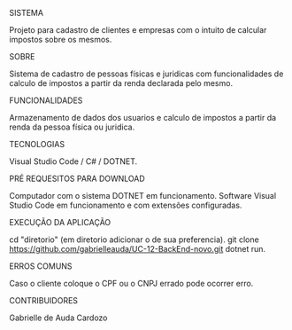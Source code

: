 SISTEMA

Projeto para cadastro de clientes e empresas com o intuito de calcular impostos sobre os mesmos.



SOBRE

Sistema de cadastro de pessoas físicas e juridicas com funcionalidades de calculo de impostos a partir da renda declarada pelo mesmo.



FUNCIONALIDADES

Armazenamento de dados dos usuarios e calculo de impostos a partir da renda da pessoa física ou juridica.



TECNOLOGIAS

Visual Studio Code / C# / DOTNET.



PRÉ REQUESITOS PARA DOWNLOAD

Computador com o sistema DOTNET em funcionamento. Software Visual Studio Code em funcionamento e com extensões configuradas.



EXECUÇÃO DA APLICAÇÃO

cd "diretorio" (em diretorio adicionar o de sua preferencia).
git clone https://github.com/gabrielleauda/UC-12-BackEnd-novo.git
dotnet run.


ERROS COMUNS 

Caso o cliente coloque o CPF ou o CNPJ errado pode ocorrer erro.


CONTRIBUIDORES

Gabrielle de Auda Cardozo
